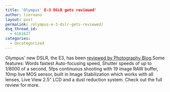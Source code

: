 ```yaml
---
title: 'Olympus' E-3 DSLR gets reviewed'
author: tiernano
layout: post
permalink: /olympus-e-3-dslr-gets-reviewed/
dsq_thread_id:
  - 6161627
categories:
  - Uncategorized
---
```

Olympus' new DSLR, the E3, has been [reviewed by Photography Blog][1].Some features: Words fastest Auto-focusing speed, Shutter speeds of up to 1/8000 of a second, 5fps continuous shooting with 19 image RAW buffer, 10mp live MOS sensor, built in Image Stabilization which works with all lenses, Live View 2.5" LCD and a dust reduction system. Check out the full review for more.

 [1]: http://www.photographyblog.com/reviews_olympus_e3.php